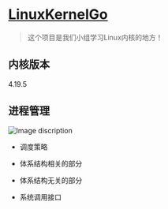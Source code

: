 # [LinuxKernelGo](https://github.com/RocketKernel/LinuxKernelGo)

> 这个项目是我们小组学习Linux内核的地方！

## 内核版本
4.19.5

## 进程管理

![Image discription](https://github.com/RocketKernel/LinuxKernelGo/blob/master/pic/ps.gif)

- 调度策略

- 体系结构相关的部分

- 体系结构无关的部分

- 系统调用接口
